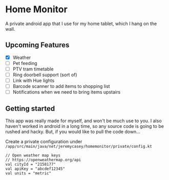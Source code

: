 # Home Monitor

A private android app that I use for my home tablet, which I hang on the wall.

## Upcoming Features

* [X] Weather
* [ ] Pet feeding 
* [ ] PTV tram timetable
* [ ] Ring doorbell support (sort of)
* [ ] Link with Hue lights
* [ ] Barcode scanner to add items to shopping list
* [ ] Notifications when we need to bring items upstairs

## Getting started

This app was really made for myself, and won't be much use to you. I also haven't worked in android in a long time, so any source code is going to be rushed and hacky. But, if you would like to pull the code down... 

Create a private configuration under `/app/src/main/java/net/jeremycasey/homemonitor/private/config.kt`

```
// Open weather map keys
// https://openweathermap.org/api
val cityId = "2158177"
val apiKey = "abcdef12345"
val units = "metric"
```
